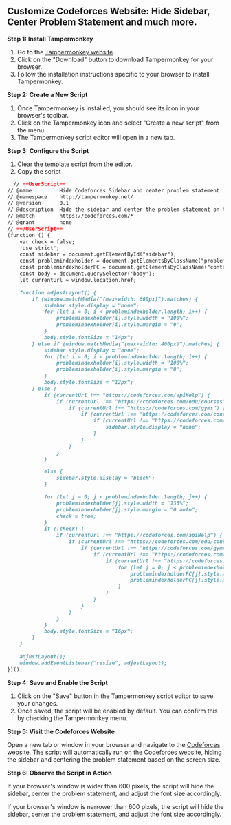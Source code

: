 ## Customize Codeforces Website: Hide Sidebar, Center Problem Statement and much more.

**Step 1: Install Tampermonkey**

1. Go to the [Tampermonkey website](https://www.tampermonkey.net/).
2. Click on the "Download" button to download Tampermonkey for your browser.
3. Follow the installation instructions specific to your browser to install Tampermonkey.

**Step 2: Create a New Script**

1. Once Tampermonkey is installed, you should see its icon in your browser's toolbar.
2. Click on the Tampermonkey icon and select "Create a new script" from the menu.
3. The Tampermonkey script editor will open in a new tab.

**Step 3: Configure the Script**

1. Clear the template script from the editor.
2. Copy the script
```md
  // ==UserScript==
// @name         Hide Codeforces Sidebar and center problem statement
// @namespace    http://tampermonkey.net/
// @version      0.1
// @description  Hide the sidebar and center the problem statement on the Codeforces website
// @match        https://codeforces.com/*
// @grant        none
// ==/UserScript==
(function () {
    var check = false;
    'use strict';
    const sidebar = document.getElementById("sidebar");
    const problemindexholder = document.getElementsByClassName("problemindexholder");
    const problemindexholderPC = document.getElementsByClassName("content-with-sidebar");
    const body = document.querySelector('body');
    let currentUrl = window.location.href;

    function adjustLayout() {
        if (window.matchMedia("(max-width: 600px)").matches) {
            sidebar.style.display = "none";
            for (let i = 0; i < problemindexholder.length; i++) {
                problemindexholder[i].style.width = "100%";
                problemindexholder[i].style.margin = "0";
            }
            body.style.fontSize = "14px";
        } else if (window.matchMedia("(max-width: 400px)").matches) {
            sidebar.style.display = "none";
            for (let i = 0; i < problemindexholder.length; i++) {
                problemindexholder[i].style.width = "100%";
                problemindexholder[i].style.margin = "0";
            }
            body.style.fontSize = "12px";
        } else {
            if (currentUrl !== "https://codeforces.com/apiHelp") {
                if (currentUrl !== "https://codeforces.com/edu/courses") {
                    if (currentUrl !== "https://codeforces.com/gyms") {
                        if (currentUrl !== "https://codeforces.com/contests") {
                            if (currentUrl !== "https://codeforces.com/problemset") {
                                sidebar.style.display = "none";
                            }
                        }
                    }
                }
            }

            else {
                sidebar.style.display = "block";
            }

            for (let j = 0; j < problemindexholder.length; j++) {
                problemindexholder[j].style.width = "135%";
                problemindexholder[j].style.margin = "0 auto";
                check = true;
            }
            if (!check) {
                if (currentUrl !== "https://codeforces.com/apiHelp") {
                    if (currentUrl !== "https://codeforces.com/edu/courses") {
                        if (currentUrl !== "https://codeforces.com/gyms") {
                            if (currentUrl !== "https://codeforces.com/contests") {
                                if (currentUrl !== "https://codeforces.com/problemset") {
                                    for (let j = 0; j < problemindexholderPC.length; j++) {
                                        problemindexholderPC[j].style.width = "95%";
                                        problemindexholderPC[j].style.margin = "0 auto";
                                    }
                                }
                            }
                        }
                    }
                }
            }
            body.style.fontSize = "16px";
        }
    }

    adjustLayout();
    window.addEventListener("resize", adjustLayout);
})();

```

**Step 4: Save and Enable the Script**

1. Click on the "Save" button in the Tampermonkey script editor to save your changes.
2. Once saved, the script will be enabled by default. You can confirm this by checking the Tampermonkey menu.

**Step 5: Visit the Codeforces Website**

Open a new tab or window in your browser and navigate to the [Codeforces website](https://codeforces.com/).
The script will automatically run on the Codeforces website, hiding the sidebar and centering the problem statement based on the screen size.

**Step 6: Observe the Script in Action**

If your browser's window is wider than 600 pixels, the script will hide the sidebar, center the problem statement, and adjust the font size accordingly.

If your browser's window is narrower than 600 pixels, the script will hide the sidebar, center the problem statement, and adjust the font size accordingly.
